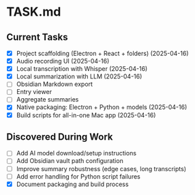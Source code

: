 # TASK.md

## Current Tasks
- [x] Project scaffolding (Electron + React + folders) (2025-04-16)
- [x] Audio recording UI (2025-04-16)
- [x] Local transcription with Whisper (2025-04-16)
- [x] Local summarization with LLM (2025-04-16)
- [ ] Obsidian Markdown export
- [ ] Entry viewer
- [ ] Aggregate summaries
- [x] Native packaging: Electron + Python + models (2025-04-16)
- [x] Build scripts for all-in-one Mac app (2025-04-16)

## Discovered During Work
- [ ] Add AI model download/setup instructions
- [ ] Add Obsidian vault path configuration
- [ ] Improve summary robustness (edge cases, long transcripts)
- [ ] Add error handling for Python script failures
- [x] Document packaging and build process
